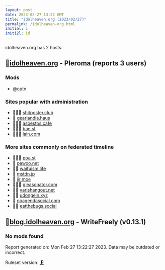 ```yaml
---
layout: post
date: 2023-02-27 13:22 GMT
title: "idolheaven.org (2023/02/27)"
permalink: /idolheaven-org.html
initial: i
initi2l: id
---
```


idolheaven.org has 2 hosts.

## 🦝[idolheaven.org](https://idolheaven.org) - Pleroma (reports 3 users)

### Mods
 * @cptn

### Sites popular with administration

* 🦝🧸💉 [shitposter.club](/shitposter-club.html)
* 🦝 [gearlandia.haus](/gearlandia-haus.html)
* 🦝🧸💉 [asbestos.cafe](/asbestos-cafe.html)
* 🦝🧸💉 [bae.st](/bae-st.html)
* 🦝🧸💉 [lain.com](/lain-com.html)

### More sites commonly on federated timeline

* 🦝🧸💉 [poa.st](/poa-st.html)
* 🧸 [pawoo.net](/pawoo-net.html)
* 🦝🧸 [waifuism.life](/waifuism-life.html)
* 🧸 [mstdn.jp](/mstdn-jp.html)
* 🦝 [jir.moe](/jir-moe.html)
* 🦝🧸💉 [gleasonator.com](/gleasonator-com.html)
* 🦝🧸 [varishangout.net](/varishangout-net.html)
* 🦝🧸 [udongein.xyz](/udongein-xyz.html)
* 💉 [noagendasocial.com](/noagendasocial-com.html)
* 🦝💉 [eatthebugs.social](/eatthebugs-social.html)

## 🦝[blog.idolheaven.org](https://blog.idolheaven.org) - WriteFreely (v0.13.1)

### No mods found

Report generated on: Mon Feb 27 13:22:27 2023. Data may be outdated or incorrect.

Ruleset version: [🗜](/version-clamp)
